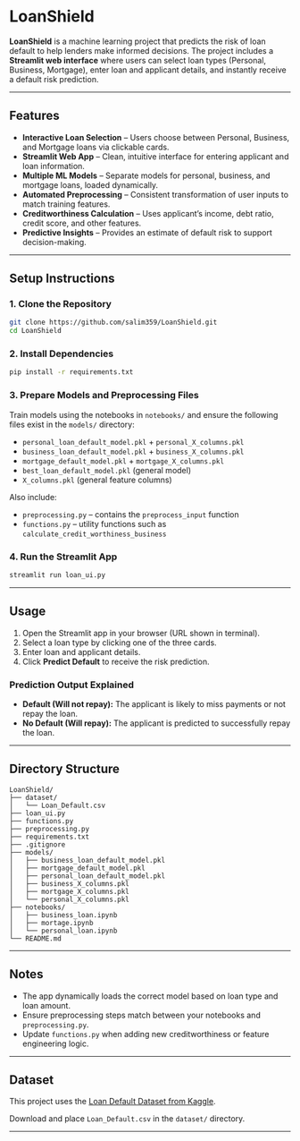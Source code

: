 # LoanShield

**LoanShield** is a machine learning project that predicts the risk of loan default to help lenders make informed decisions. The project includes a **Streamlit web interface** where users can select loan types (Personal, Business, Mortgage), enter loan and applicant details, and instantly receive a default risk prediction.

---

## Features

- **Interactive Loan Selection** – Users choose between Personal, Business, and Mortgage loans via clickable cards.
- **Streamlit Web App** – Clean, intuitive interface for entering applicant and loan information.
- **Multiple ML Models** – Separate models for personal, business, and mortgage loans, loaded dynamically.
- **Automated Preprocessing** – Consistent transformation of user inputs to match training features.
- **Creditworthiness Calculation** – Uses applicant’s income, debt ratio, credit score, and other features.
- **Predictive Insights** – Provides an estimate of default risk to support decision-making.

---

## Setup Instructions

### 1. Clone the Repository

```bash
git clone https://github.com/salim359/LoanShield.git
cd LoanShield
```

### 2. Install Dependencies

```bash
pip install -r requirements.txt
```

### 3. Prepare Models and Preprocessing Files

Train models using the notebooks in `notebooks/` and ensure the following files exist in the `models/` directory:

- `personal_loan_default_model.pkl` + `personal_X_columns.pkl`
- `business_loan_default_model.pkl` + `business_X_columns.pkl`
- `mortgage_default_model.pkl` + `mortgage_X_columns.pkl`
- `best_loan_default_model.pkl` (general model)
- `X_columns.pkl` (general feature columns)

Also include:

- `preprocessing.py` – contains the `preprocess_input` function
- `functions.py` – utility functions such as `calculate_credit_worthiness_business`

### 4. Run the Streamlit App

```bash
streamlit run loan_ui.py
```

---

## Usage

1. Open the Streamlit app in your browser (URL shown in terminal).
2. Select a loan type by clicking one of the three cards.
3. Enter loan and applicant details.
4. Click **Predict Default** to receive the risk prediction.

### Prediction Output Explained

- **Default (Will not repay):** The applicant is likely to miss payments or not repay the loan.
- **No Default (Will repay):** The applicant is predicted to successfully repay the loan.

---

## Directory Structure

```
LoanShield/
├── dataset/
│   └── Loan_Default.csv
├── loan_ui.py
├── functions.py
├── preprocessing.py
├── requirements.txt
├── .gitignore
├── models/
│   ├── business_loan_default_model.pkl
│   ├── mortgage_default_model.pkl
│   ├── personal_loan_default_model.pkl
│   ├── business_X_columns.pkl
│   ├── mortgage_X_columns.pkl
│   └── personal_X_columns.pkl
├── notebooks/
│   ├── business_loan.ipynb
│   ├── mortage.ipynb
│   └── personal_loan.ipynb
└── README.md
```

---

## Notes

- The app dynamically loads the correct model based on loan type and loan amount.
- Ensure preprocessing steps match between your notebooks and `preprocessing.py`.
- Update `functions.py` when adding new creditworthiness or feature engineering logic.

---

## Dataset

This project uses the [Loan Default Dataset from Kaggle](https://www.kaggle.com/datasets/yasserh/loan-default-dataset/data).

Download and place `Loan_Default.csv` in the `dataset/` directory.

---
